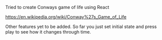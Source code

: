 Tried to create Conways game of life using React

https://en.wikipedia.org/wiki/Conway%27s_Game_of_Life

Other features yet to be added. So far you just set initial state and press play to see how it changes through time.
